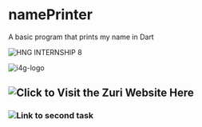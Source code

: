 # namePrinter
A basic program that prints my name in Dart

![HNG INTERNSHIP 8](https://encrypted-tbn0.gstatic.com/images?q=tbn:ANd9GcS3mHm1efRJE5qSMMGi6oPoQDd15-srW2Bf_A&usqp=CAU)

![i4g-logo](https://user-images.githubusercontent.com/43139388/130234383-483020c6-63d7-44e8-8ab1-8fdafb127bcb.png)

## ![Click to Visit the Zuri Website Here](https://zuri.team)

### ![Link to second task](https://github.com/ucwealth/infoDisplayer)
